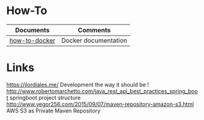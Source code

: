 # How-To

Documents | Comments
------------ | -------------
[how-to-docker](https://github.com/mike-the-bike/how-to/blob/master/how-to-docker.md) | Docker documentation

# Links
https://jlordiales.me/ Development the way it should be !
http://www.robertomarchetto.com/java_rest_api_best_practices_spring_boot springboot project structure
http://www.yegor256.com/2015/09/07/maven-repository-amazon-s3.html AWS S3 as Private Maven Repository
